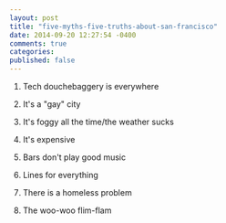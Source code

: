 ```yaml
---
layout: post
title: "five-myths-five-truths-about-san-francisco"
date: 2014-09-20 12:27:54 -0400
comments: true
categories:
published: false
---
```


1. Tech douchebaggery is everywhere
2. It's a "gay" city
3. It's foggy all the time/the weather sucks
4. It's expensive

1. Bars don't play good music
2. Lines for everything
3. There is a homeless problem
4. The woo-woo flim-flam
